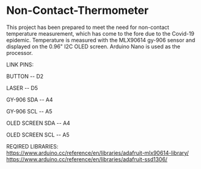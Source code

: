 # Non-Contact-Thermometer
This project has been prepared to meet the need for non-contact temperature measurement, which has come to the fore due to the Covid-19 epidemic. Temperature is measured with the MLX90614 gy-906 sensor and displayed on the 0.96" I2C OLED screen. Arduino Nano is used as the processor.

LINK PINS:

   BUTTON -- D2                                                               
	
   LASER -- D5
	
   GY-906 SDA -- A4
	
   GY-906 SCL -- A5
	
   OLED SCREEN SDA -- A4
	
   OLED SCREEN SCL -- A5

  REQIRED LIBRARIES: 
  https://www.arduino.cc/reference/en/libraries/adafruit-mlx90614-library/
  https://www.arduino.cc/reference/en/libraries/adafruit-ssd1306/
